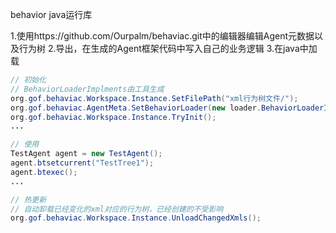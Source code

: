 
behavior java运行库


1.使用https://github.com/Ourpalm/behaviac.git中的编辑器编辑Agent元数据以及行为树
2.导出，在生成的Agent框架代码中写入自己的业务逻辑
3.在java中加载

```java
// 初始化 
// BehaviorLoaderImplments由工具生成
org.gof.behaviac.Workspace.Instance.SetFilePath("xml行为树文件/");
org.gof.behaviac.AgentMeta.SetBehaviorLoader(new loader.BehaviorLoaderImplments());
org.gof.behaviac.Workspace.Instance.TryInit();
...

// 使用
TestAgent agent = new TestAgent();
agent.btsetcurrent("TestTree1");
agent.btexec();
...

// 热更新
// 自动卸载已经变化的xml对应的行为树，已经创建的不受影响
org.gof.behaviac.Workspace.Instance.UnloadChangedXmls();

```
